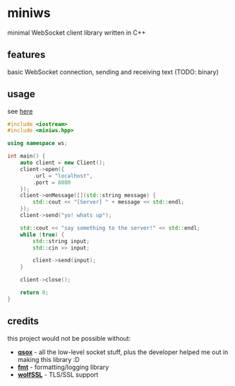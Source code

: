 # miniws

minimal WebSocket client library written in C++

## features

basic WebSocket connection, sending and receiving text (TODO: binary)

## usage

see [here](/test/main.cpp)

```cpp
#include <iostream>
#include <miniws.hpp>

using namespace ws;

int main() {
    auto client = new Client();
    client->open({
        .url = "localhost",
        .port = 8080
    });
    client->onMessage([](std::string message) {
        std::cout << "[Server] " + message << std::endl;
    });
    client->send("yo! whats up");

    std::cout << "say something to the server!" << std::endl;
    while (true) {
        std::string input;
        std::cin >> input;

        client->send(input);
    }

    client->close();

    return 0;
}
```

## credits

this project would not be possible without:

- [**qsox**](https://github.com/dankmeme01/qsox) - all the low-level socket stuff, plus the developer helped me out in making this library :D
- [**fmt**](https://github.com/fmtlib/fmt) - formatting/logging library
- [**wolfSSL**](https://github.com/wolfSSL/wolfssl) - TLS/SSL support
